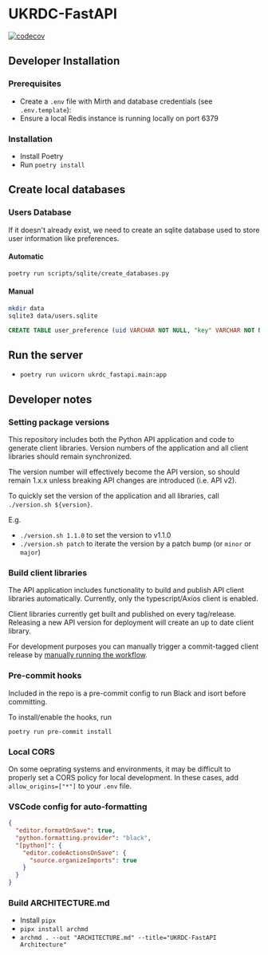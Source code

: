 # UKRDC-FastAPI

[![codecov](https://codecov.io/gh/renalreg/ukrdc-fastapi/branch/main/graph/badge.svg?token=5GYR8M6G1W)](https://codecov.io/gh/renalreg/ukrdc-fastapi)

## Developer Installation

### Prerequisites

- Create a `.env` file with Mirth and database credentials (see `.env.template`):
- Ensure a local Redis instance is running locally on port 6379

### Installation

- Install Poetry
- Run `poetry install`

## Create local databases

### Users Database

If it doesn't already exist, we need to create an sqlite database used to store user information like preferences.

#### Automatic

```bash
poetry run scripts/sqlite/create_databases.py
```

#### Manual

```bash
mkdir data
sqlite3 data/users.sqlite
```

```sql
CREATE TABLE user_preference (uid VARCHAR NOT NULL, "key" VARCHAR NOT NULL, val JSON, PRIMARY KEY (uid, "key"));
```

## Run the server

- `poetry run uvicorn ukrdc_fastapi.main:app`


## Developer notes

### Setting package versions

This repository includes both the Python API application and code to generate client libraries.
Version numbers of the application and all client libraries should remain synchronized.

The version number will effectively become the API version,
so should remain 1.x.x unless breaking API changes are introduced (i.e. API v2).

To quickly set the version of the application and all libraries, call `./version.sh ${version}`.

E.g.

- `./version.sh 1.1.0` to set the version to v1.1.0
- `./version.sh patch` to iterate the version by a patch bump (or `minor` or `major`)

### Build client libraries

The API application includes functionality to build and publish API client libraries automatically. Currently, only the typescript/Axios client is enabled.

Client libraries currently get built and published on every tag/release. Releasing a new API version for deployment will create an up to date client library.

For development purposes you can manually trigger a commit-tagged client release by [manually running the workflow](https://docs.github.com/en/actions/managing-workflow-runs/manually-running-a-workflow).

### Pre-commit hooks

Included in the repo is a pre-commit config to run Black and isort before committing.

To install/enable the hooks, run

```
poetry run pre-commit install
```

### Local CORS

On some oeprating systems and environments, it may be difficult to properly set a CORS policy for local development. In these cases, add `allow_origins=["*"]` to your `.env` file.

### VSCode config for auto-formatting

```json
{
  "editor.formatOnSave": true,
  "python.formatting.provider": "black",
  "[python]": {
    "editor.codeActionsOnSave": {
      "source.organizeImports": true
    }
  }
}
```

### Build ARCHITECTURE.md

- Install `pipx`
- `pipx install archmd`
- `archmd . --out "ARCHITECTURE.md" --title="UKRDC-FastAPI Architecture"`
